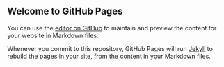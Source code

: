 ## Welcome to GitHub Pages

You can use the [editor on GitHub](https://github.com/quetuan/yu.github.io/edit/master/test.md) to maintain and preview the content for your website in Markdown files.

Whenever you commit to this repository, GitHub Pages will run [Jekyll](https://jekyllrb.com/) to rebuild the pages in your site, from the content in your Markdown files.
